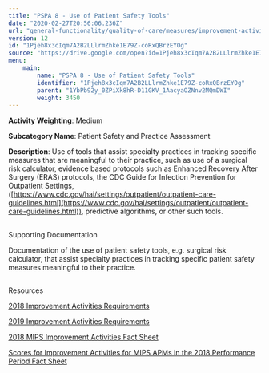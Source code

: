 ```yaml
---
title: "PSPA 8 - Use of Patient Safety Tools"
date: "2020-02-27T20:56:06.236Z"
url: "general-functionality/quality-of-care/measures/improvement-activities-measures/2018-improvement-activities/pspa-8-use-of-patient-safety-tools.html"
version: 12
id: "1Pjeh8x3cIqm7A2B2LLlrmZhke1E79Z-coRxQBrzEYOg"
source: "https://drive.google.com/open?id=1Pjeh8x3cIqm7A2B2LLlrmZhke1E79Z-coRxQBrzEYOg"
menu:
    main:
        name: "PSPA 8 - Use of Patient Safety Tools"
        identifier: "1Pjeh8x3cIqm7A2B2LLlrmZhke1E79Z-coRxQBrzEYOg"
        parent: "1YbPb92y_0ZPiXk8hR-D11GKV_1AacyaOZNnv2MQmDWI"
        weight: 3450
---
```









**Activity Weighting**: Medium

**Subcategory Name**: Patient Safety and Practice Assessment

**Description**: Use of tools that assist specialty practices in tracking specific measures that are meaningful to their practice, such as use of a surgical risk calculator, evidence based protocols such as Enhanced Recovery After Surgery (ERAS) protocols, the CDC Guide for Infection Prevention for Outpatient Settings, ([https://www.cdc.gov/hai/settings/outpatient/outpatient-care-guidelines.html](https://www.cdc.gov/hai/settings/outpatient/outpatient-care-guidelines.html)), predictive algorithms, or other such tools.







## 

Supporting Documentation

Documentation of the use of patient safety tools, e.g. surgical risk calculator, that assist specialty practices in tracking specific patient safety measures meaningful to their practice.







## 

Resources

[2018 Improvement Activities Requirements](https://qpp.cms.gov/mips/improvement-activities?py=2018)

[2019 Improvement Activities Requirements](https://qpp.cms.gov/mips/improvement-activities?py=2019)

[2018 MIPS Improvement Activities Fact Sheet](https://qpp.cms.gov/resource/2018%20MIPS%20Improvement%20Activities%20Fact%20Sheet)

[Scores for Improvement Activities for MIPS APMs in the 2018 Performance Period Fact Sheet](https://qpp.cms.gov/resource/2018%20MIPS%20APMs%20improvement%20Activities%20scores%20fact%20sheet)


